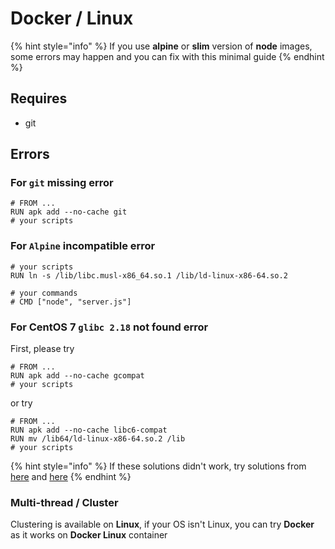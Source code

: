 # Docker / Linux

{% hint style="info" %}
If you use **alpine** or **slim** version of **node** images, some errors may happen and you can fix with this minimal guide
{% endhint %}

## Requires

* git

## Errors

### For `git` missing error

```text
# FROM ...
RUN apk add --no-cache git
# your scripts
```

### For `Alpine` incompatible error

```text
# your scripts
RUN ln -s /lib/libc.musl-x86_64.so.1 /lib/ld-linux-x86-64.so.2

# your commands
# CMD ["node", "server.js"]
```

### For CentOS 7 `glibc 2.18` not found error

First, please try

```text
# FROM ...
RUN apk add --no-cache gcompat
# your scripts
```

or try

```text
# FROM ...
RUN apk add --no-cache libc6-compat
RUN mv /lib64/ld-linux-x86-64.so.2 /lib
# your scripts
```

{% hint style="info" %}
If these solutions didn't work, try solutions from [here](https://serverfault.com/a/894689) and [here](https://serverfault.com/a/980302)
{% endhint %}

### Multi-thread / Cluster

Clustering is available on **Linux**, if your OS isn't Linux, you can try **Docker** as it works on **Docker Linux** container

